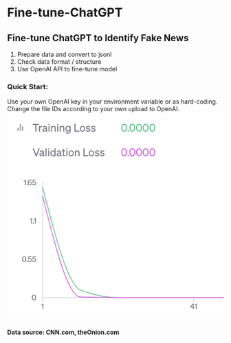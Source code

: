 # Fine-tune-ChatGPT
## Fine-tune ChatGPT to Identify Fake News
1. Prepare data and convert to jsonl
2. Check data format / structure
3. Use OpenAI API to fine-tune model
### Quick Start: 
Use your own OpenAI key in your environment variable or as hard-coding. Change the file IDs according to your own upload to OpenAI.
<img src="fine_tune_results.png?raw=true"/>
#### Data source: CNN.com, theOnion.com
